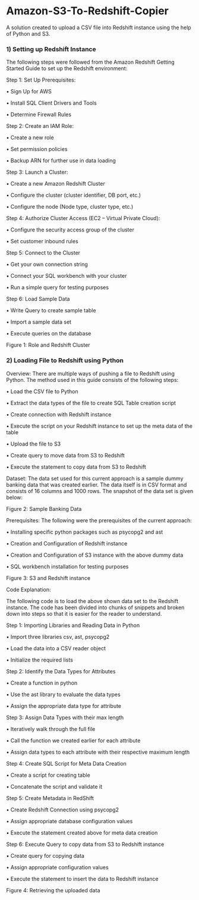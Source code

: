 # Amazon-S3-To-Redshift-Copier
A solution created to upload a CSV file into Redshift instance using the help of Python and S3.

### 1) Setting up Redshift Instance

The following steps were followed from the Amazon Redshift Getting Started Guide to set up the Redshift environment:

Step 1: Set Up Prerequisites: 

•	Sign Up for AWS

•	Install SQL Client Drivers and Tools

•	Determine Firewall Rules

Step 2: Create an IAM Role:

•	Create a new role 

•	Set permission policies

•	Backup ARN for further use in data loading 

Step 3: Launch a Cluster:

•	Create a new Amazon Redshift Cluster 

•	Configure the cluster (cluster identifier, DB port, etc.)

•	Configure the node (Node type, cluster type, etc.)

Step 4: Authorize Cluster Access (EC2 – Virtual Private Cloud):

•	Configure the security access group of the cluster

•	Set customer inbound rules

Step 5: Connect to the Cluster

•	Get your own connection string

•	Connect your SQL workbench with your cluster

•	Run a simple query for testing purposes

Step 6: Load Sample Data

•	Write Query to create sample table

•	Import a sample data set 

•	Execute queries on the database
 

Figure 1: Role and Redshift Cluster

### 2) Loading File to Redshift using Python

Overview: There are multiple ways of pushing a file to Redshift using Python. The method used in this guide consists of the following steps:

•	Load the CSV file to Python

•	Extract the data types of the file to create SQL Table creation script

•	Create connection with Redshift instance

•	Execute the script on your Redshift instance to set up the meta data of the table

•	Upload the file to S3 

•	Create query to move data from S3 to Redshift

•	Execute the statement to copy data from S3 to Redshift

Dataset: The data set used for this current approach is a sample dummy banking data that was created earlier. The data itself is in CSV format and consists of 16 columns and 1000 rows. The snapshot of the data set is given below:
 
Figure 2: Sample Banking Data

Prerequisites: The following were the prerequisites of the current approach:

•	Installing specific python packages such as psycopg2 and ast

•	Creation and Configuration of Redshift instance

•	Creation and Configuration of S3 instance with the above dummy data

•	SQL workbench installation for testing purposes
  
Figure 3: S3 and Redshift instance

Code Explanation:

The following code is to load the above shown data set to the Redshift instance. The code has been divided into chunks of snippets and broken down into steps so that it is easier for the reader to understand.

Step 1: Importing Libraries and Reading Data in Python

•	Import three libraries csv, ast, psycopg2

•	Load the data into a CSV reader object

•	Initialize the required lists

Step 2: Identify the Data Types for Attributes

•	Create a function in python 

•	Use the ast library to evaluate the data types

•	Assign the appropriate data type for attribute

Step 3: Assign Data Types with their max length 

•	Iteratively walk through the full file 

•	Call the function we created earlier for each attribute

•	Assign data types to each attribute with their respective maximum length

Step 4: Create SQL Script for Meta Data Creation 

•	Create a script for creating table 

•	Concatenate the script and validate it

Step 5: Create Metadata in RedShift

•	Create Redshift Connection using psycopg2

•	Assign appropriate database configuration values

•	Execute the statement created above for meta data creation

Step 6: Execute Query to copy data from S3 to Redshift instance 

•	Create query for copying data 

•	Assign appropriate configuration values

•	Execute the statement to insert the data to Redshift instance
 
Figure 4: Retrieving the uploaded data

	
